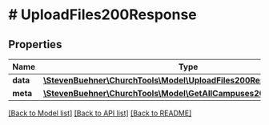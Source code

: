 # # UploadFiles200Response

## Properties

Name | Type | Description | Notes
------------ | ------------- | ------------- | -------------
**data** | [**\StevenBuehner\ChurchTools\Model\UploadFiles200ResponseDataInner[]**](UploadFiles200ResponseDataInner.md) |  | [optional]
**meta** | [**\StevenBuehner\ChurchTools\Model\GetAllCampuses200ResponseMeta**](GetAllCampuses200ResponseMeta.md) |  | [optional]

[[Back to Model list]](../../README.md#models) [[Back to API list]](../../README.md#endpoints) [[Back to README]](../../README.md)
